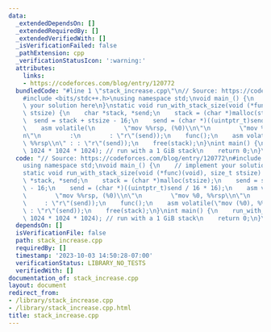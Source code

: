 ```yaml
---
data:
  _extendedDependsOn: []
  _extendedRequiredBy: []
  _extendedVerifiedWith: []
  _isVerificationFailed: false
  _pathExtension: cpp
  _verificationStatusIcon: ':warning:'
  attributes:
    links:
    - https://codeforces.com/blog/entry/120772
  bundledCode: "#line 1 \"stack_increase.cpp\"\n// Source: https://codeforces.com/blog/entry/120772\n\
    #include <bits/stdc++.h>\nusing namespace std;\nvoid main_() {\n    // implement\
    \ your solution here\n}\nstatic void run_with_stack_size(void (*func)(void), size_t\
    \ stsize) {\n    char *stack, *send;\n    stack = (char *)malloc(stsize);\n  \
    \  send = stack + stsize - 16;\n    send = (char *)((uintptr_t)send / 16 * 16);\n\
    \    asm volatile(\n        \"mov %%rsp, (%0)\\n\"\n        \"mov %0, %%rsp\\\
    n\"\n        :\n        : \"r\"(send));\n    func();\n    asm volatile(\"mov (%0),\
    \ %%rsp\\n\" : : \"r\"(send));\n    free(stack);\n}\nint main() {\n    run_with_stack_size(main_,\
    \ 1024 * 1024 * 1024); // run with a 1 GiB stack\n    return 0;\n}\n"
  code: "// Source: https://codeforces.com/blog/entry/120772\n#include <bits/stdc++.h>\n\
    using namespace std;\nvoid main_() {\n    // implement your solution here\n}\n\
    static void run_with_stack_size(void (*func)(void), size_t stsize) {\n    char\
    \ *stack, *send;\n    stack = (char *)malloc(stsize);\n    send = stack + stsize\
    \ - 16;\n    send = (char *)((uintptr_t)send / 16 * 16);\n    asm volatile(\n\
    \        \"mov %%rsp, (%0)\\n\"\n        \"mov %0, %%rsp\\n\"\n        :\n   \
    \     : \"r\"(send));\n    func();\n    asm volatile(\"mov (%0), %%rsp\\n\" :\
    \ : \"r\"(send));\n    free(stack);\n}\nint main() {\n    run_with_stack_size(main_,\
    \ 1024 * 1024 * 1024); // run with a 1 GiB stack\n    return 0;\n}\n"
  dependsOn: []
  isVerificationFile: false
  path: stack_increase.cpp
  requiredBy: []
  timestamp: '2023-10-03 14:50:28-07:00'
  verificationStatus: LIBRARY_NO_TESTS
  verifiedWith: []
documentation_of: stack_increase.cpp
layout: document
redirect_from:
- /library/stack_increase.cpp
- /library/stack_increase.cpp.html
title: stack_increase.cpp
---
```

